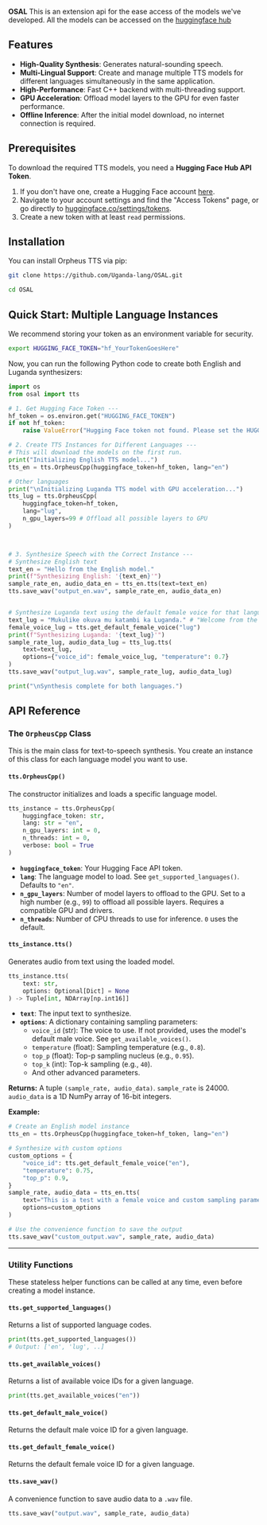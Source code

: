 **OSAL** This is an extension api for the ease access of the models we've developed. All the models can be accessed on the [huggingface hub](https://huggingface.co/USOAL)

## Features

-   **High-Quality Synthesis**: Generates natural-sounding speech.
-   **Multi-Lingual Support**: Create and manage multiple TTS models for different languages simultaneously in the same application.
-   **High-Performance**: Fast C++ backend with multi-threading support.
-   **GPU Acceleration**: Offload model layers to the GPU for even faster performance.
-   **Offline Inference**: After the initial model download, no internet connection is required.

## Prerequisites

To download the required TTS models, you need a **Hugging Face Hub API Token**.

1.  If you don't have one, create a Hugging Face account [here](https://huggingface.co/join).
2.  Navigate to your account settings and find the "Access Tokens" page, or go directly to [huggingface.co/settings/tokens](https://huggingface.co/settings/tokens).
3.  Create a new token with at least `read` permissions.

## Installation

You can install Orpheus TTS via pip:

```bash
git clone https://github.com/Uganda-lang/OSAL.git

cd OSAL
```

## Quick Start: Multiple Language Instances

We recommend storing your token as an environment variable for security.

```bash
export HUGGING_FACE_TOKEN="hf_YourTokenGoesHere"
```

Now, you can run the following Python code to create both English and Luganda synthesizers:

```python
import os
from osal import tts

# 1. Get Hugging Face Token ---
hf_token = os.environ.get("HUGGING_FACE_TOKEN")
if not hf_token:
    raise ValueError("Hugging Face token not found. Please set the HUGGING_FACE_TOKEN environment variable.")

# 2. Create TTS Instances for Different Languages ---
# This will download the models on the first run.
print("Initializing English TTS model...")
tts_en = tts.OrpheusCpp(huggingface_token=hf_token, lang="en")

# Other languages 
print("\nInitializing Luganda TTS model with GPU acceleration...")
tts_lug = tts.OrpheusCpp(
    huggingface_token=hf_token,
    lang="lug",
    n_gpu_layers=99 # Offload all possible layers to GPU
)



# 3. Synthesize Speech with the Correct Instance ---
# Synthesize English text
text_en = "Hello from the English model."
print(f"Synthesizing English: '{text_en}'")
sample_rate_en, audio_data_en = tts_en.tts(text=text_en)
tts.save_wav("output_en.wav", sample_rate_en, audio_data_en)


# Synthesize Luganda text using the default female voice for that language
text_lug = "Mukulike okuva mu katambi ka Luganda." # "Welcome from the Luganda model."
female_voice_lug = tts.get_default_female_voice("lug")
print(f"Synthesizing Luganda: '{text_lug}'")
sample_rate_lug, audio_data_lug = tts_lug.tts(
    text=text_lug,
    options={"voice_id": female_voice_lug, "temperature": 0.7}
)
tts.save_wav("output_lug.wav", sample_rate_lug, audio_data_lug)

print("\nSynthesis complete for both languages.")
```

## API Reference

### The `OrpheusCpp` Class

This is the main class for text-to-speech synthesis. You create an instance of this class for each language model you want to use.

#### `tts.OrpheusCpp()`
The constructor initializes and loads a specific language model.

```python
tts_instance = tts.OrpheusCpp(
    huggingface_token: str,
    lang: str = "en",
    n_gpu_layers: int = 0,
    n_threads: int = 0,
    verbose: bool = True
)
```

-   **`huggingface_token`**: Your Hugging Face API token.
-   **`lang`**: The language model to load. See `get_supported_languages()`. Defaults to `"en"`.
-   **`n_gpu_layers`**: Number of model layers to offload to the GPU. Set to a high number (e.g., `99`) to offload all possible layers. Requires a compatible GPU and drivers.
-   **`n_threads`**: Number of CPU threads to use for inference. `0` uses the default.

#### `tts_instance.tts()`
Generates audio from text using the loaded model.

```python
tts_instance.tts(
    text: str,
    options: Optional[Dict] = None
) -> Tuple[int, NDArray[np.int16]]
```

-   **`text`**: The input text to synthesize.
-   **`options`**: A dictionary containing sampling parameters:
    -   `voice_id` (str): The voice to use. If not provided, uses the model's default male voice. See `get_available_voices()`.
    -   `temperature` (float): Sampling temperature (e.g., `0.8`).
    -   `top_p` (float): Top-p sampling nucleus (e.g., `0.95`).
    -   `top_k` (int): Top-k sampling (e.g., `40`).
    -   And other advanced parameters.

**Returns:** A tuple `(sample_rate, audio_data)`. `sample_rate` is 24000. `audio_data` is a 1D NumPy array of 16-bit integers.

**Example:**
```python
# Create an English model instance
tts_en = tts.OrpheusCpp(huggingface_token=hf_token, lang="en")

# Synthesize with custom options
custom_options = {
    "voice_id": tts.get_default_female_voice("en"),
    "temperature": 0.75,
    "top_p": 0.9,
}
sample_rate, audio_data = tts_en.tts(
    text="This is a test with a female voice and custom sampling parameters.",
    options=custom_options
)

# Use the convenience function to save the output
tts.save_wav("custom_output.wav", sample_rate, audio_data)
```

---

### Utility Functions

These stateless helper functions can be called at any time, even before creating a model instance.

#### `tts.get_supported_languages()`
Returns a list of supported language codes.
```python
print(tts.get_supported_languages())
# Output: ['en', 'lug', ..]
```

#### `tts.get_available_voices()`
Returns a list of available voice IDs for a given language.
```python
print(tts.get_available_voices("en"))
```

#### `tts.get_default_male_voice()`
Returns the default male voice ID for a given language.

#### `tts.get_default_female_voice()`
Returns the default female voice ID for a given language.

#### `tts.save_wav()`
A convenience function to save audio data to a `.wav` file.
```python
tts.save_wav("output.wav", sample_rate, audio_data)
```

